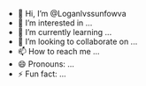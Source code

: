 - 👋 Hi, I’m @Loganlvssunfowva
- 👀 I’m interested in ...
- 🌱 I’m currently learning ...
- 💞️ I’m looking to collaborate on ...
- 📫 How to reach me ...
- 😄 Pronouns: ...
- ⚡ Fun fact: ...

<!---
Loganlvssunfowva/Loganlvssunfowva is a ✨ special ✨ repository because its `README.md` (this file) appears on your GitHub profile.
You can click the Preview link to take a look at your changes.
--->

